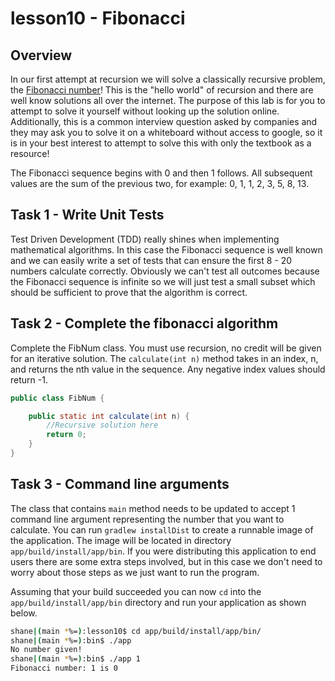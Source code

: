 # lesson10 - Fibonacci

## Overview

In our first attempt at recursion we will solve a classically recursive problem, the [Fibonacci
number](https://en.wikipedia.org/wiki/Fibonacci_number)! This is the "hello world" of recursion and
there are well know solutions all over the internet. The purpose of this lab is for you to attempt
to solve it yourself without looking up the solution online. Additionally, this is a common
interview question asked by companies and they may ask you to solve it on a whiteboard without
access to google, so it is in your best interest to attempt to solve this with only the textbook as
a resource!

The Fibonacci sequence begins with 0 and then 1 follows. All subsequent values are the sum of the
previous two, for example: 0, 1, 1, 2, 3, 5, 8, 13. 

## Task 1 - Write Unit Tests

Test Driven Development (TDD) really shines when implementing mathematical algorithms. In this case
the Fibonacci sequence is well known and we can easily write a set of tests that can ensure the
first 8 - 20 numbers calculate correctly. Obviously we can't test all outcomes because the Fibonacci
sequence is infinite so we will just test a small subset which should be sufficient to prove that
the algorithm is correct. 

## Task 2 - Complete the fibonacci algorithm

Complete the FibNum class.  You must use recursion, no credit will be given for an iterative
solution.  The `calculate(int n)` method takes in an index, n, and returns the nth value in the
sequence. Any negative index values should return -1.

```java
public class FibNum {

    public static int calculate(int n) {
        //Recursive solution here
        return 0;
    }
}
```

## Task 3 - Command line arguments

The class that contains `main` method needs to be updated to accept 1 command line argument
representing the number that you want to calculate.  You can run `gradlew installDist` to create a
runnable image of the application. The image will be located in directory
`app/build/install/app/bin`. If you were distributing this application to end users there are some
extra steps involved, but in this case we don't need to worry about those steps as we just want
to run the program.

Assuming that your build succeeded you can now `cd` into the `app/build/install/app/bin` directory
and run your application as shown below.

```bash
shane|(main *%=):lesson10$ cd app/build/install/app/bin/   
shane|(main *%=):bin$ ./app
No number given!
shane|(main *%=):bin$ ./app 1
Fibonacci number: 1 is 0 
```

